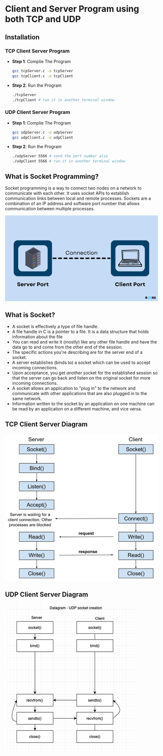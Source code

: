 # Client and Server Program using both TCP and UDP

## Installation

### TCP Client Server Program

* **Step 1**: Complie The Program
  ```bash
  gcc tcpServer.c -o tcpServer 
  gcc tcpClient.c -o tcpClient 
  ```
* **Step 2**: Run the Program
  ```bash
  ./tcpServer
  ./tcpClient # run it in another terminal window
  ```

### UDP Client Server Program

* **Step 1**: Complie The Program

  ```bash
  gcc udpServer.c -o udpServer 
  gcc udpClient.c -o udpClient 
  ```
* **Step 2**: Run the Program

  ```bash
  ./udpServer 5566 # send the port number also
  ./udpClient 5566 # run it in another terminal window
  ```

## What is Socket Programming?

Socket programming is a way to connect two nodes on a network to communicate with each other. It uses socket APIs to establish communication links between local and remote processes. Sockets are a combination of an IP address and software port number that allows communication between multiple processes.

![socket-programming](./assets/Socket-Programming.png)

## What is Socket?

* A socket is effectively a type of file handle.
* A file handle in C is a pointer to a file. It is a data structure that holds information about the file
* You can read and write it (mostly) like any other file handle and have the data go to and come from the other end of the session.
* The specific actions you're describing are for the server end of a socket.
* A server establishes (binds to) a socket which can be used to accept incoming connections.
* Upon acceptance, you get *another* socket for the established session so that the server can go back and listen on the original socket for more incoming connections.
* A socket allows an application to "plug in" to the network and communicate with other applications that are also plugged in to the same network.
* Information written to the socket by an application on one machine can be read by an application on a different machine, and vice versa.

## TCP Client Server Diagram

![tcp-client-server](./assets/tcp_server_client.png)

## UDP Client Server Diagram

![udp-client-server](./assets/udp_server-client.png)
